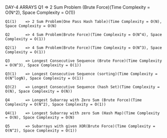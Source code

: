 DAY-4 ARRAYS
    Q1       => 2 Sum Problem (Brute Force)(Time Complexity = O(N^2), Space Complexity = O(1))

    Q1(1)    => 2 Sum Problem(One Pass Hash Table)(Time Complexity = O(N), Space Complexity = O(N)

    Q2       => 4 Sum Problem(Brute Force)(Time Complexity = O(N^4), Space Complexity = O(1))

    Q2(1)    => 4 Sum Problem(Brute Force)(Time Complexity = O(N^3), Space Complexity = O(1))

    Q3       => Longest Consecutive Sequence (Brute Force)(Time Complexity = O(N^3), Space Complexity = O(1))

    Q3(1)    => Longest Consecutive Sequence (sorting)(Time Complexity = O(N^logN), Space Complexity = O(1))

    Q3(2)    => Longest Consecutive Sequence (hash Set)(Time Complexity = O(N), Space Complexity = O(N))

    Q4       => Longest Subarray with Zero Sum (Brute Force)(Time Complexity = O(N^2), Space Complexity = O(1))

    Q4(1)    => Longest Subarray with zero Sum (Hash Map)(Time Complexity = O(N), Space Complexity = O(N)

    Q5       => Subarrays with given XOR(Brute Force)(Time Complexity = O(N^2), Space Complexity = O(1))